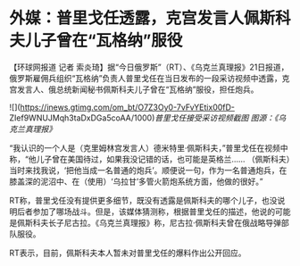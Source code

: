 # 外媒：普里戈任透露，克宫发言人佩斯科夫儿子曾在“瓦格纳”服役

【环球网报道 记者
索炎琦】据“今日俄罗斯”（RT）、《乌克兰真理报》21日报道，俄罗斯雇佣兵组织“瓦格纳”负责人普里戈任在当日发布的一段采访视频中透露，克宫发言人、俄总统新闻秘书佩斯科夫儿子曾在“瓦格纳”服役，担任炮兵。

![](https://inews.gtimg.com/om_bt/O7Z3Oy0-7vFvYEtix00fD-
ZIef9WNUJMqh3taDxDGa5coAA/1000)_普里戈任接受采访视频截图 图源：《乌克兰真理报》_

“我认识的一个人是（克里姆林宫发言人）德米特里·佩斯科夫，”普里戈任在视频中称，“他儿子曾在美国待过，如果我没记错的话，也可能是英格兰……
（佩斯科夫）当时来找我说，‘把他当成一名普通的炮兵’。顺便说一句，作为一名普通炮兵，在膝盖深的泥沼中、在（使用）‘乌拉甘’多管火箭炮系统方面，他做的很好。”

RT称，普里戈任没有提供更多细节，既没有透露是佩斯科夫的哪个儿子，也没说明后者参加了哪场战斗。但是，该媒体猜测称，根据普里戈任的描述，他说的可能是佩斯科夫长子尼古拉。《乌克兰真理报》称，尼古拉·佩斯科夫曾在俄战略导弹部队服役。

RT表示，目前，佩斯科夫本人暂未对普里戈任的爆料作出公开回应。

